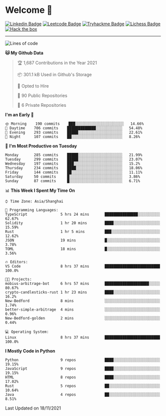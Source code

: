 # Welcome 👋

[![Linkedin Badge](https://img.shields.io/badge/-PedroTorres-blue?style=flat-square&logo=Linkedin&logoColor=white&link=https://www.linkedin.com/in/PedroTorres/)](https://www.linkedin.com/in/pedro-torres-cruz/)
[![Leetcode Badge](https://img.shields.io/badge/profile-leetcode-green)](https://leetcode.com/corfucinas/)
[![Tryhackme Badge](https://img.shields.io/badge/profile-tryhackme-blue)](https://tryhackme.com/p/Corfucinas/)
[![Lichess Badge](https://img.shields.io/badge/challenge_me-lichess-yellow)](https://lichess.org/@/Corfucinas)
[![Hack the box](https://img.shields.io/badge/hack_the_box-profile-red)](https://www.hackthebox.eu/profile/375826)

---

<!--START_SECTION:waka-->
![Lines of code](https://img.shields.io/badge/From%20Hello%20World%20I%27ve%20Written-1.6%20million%20lines%20of%20code-blue)

**🐱 My Github Data** 

> 🏆 1,687 Contributions in the Year 2021
 > 
> 📦 301.1 kB Used in Github's Storage 
 > 
> 💼 Opted to Hire
 > 
> 📜 90 Public Repositories 
 > 
> 🔑 6 Private Repositories  
 > 
**I'm an Early 🐤** 

```text
🌞 Morning    190 commits    ███░░░░░░░░░░░░░░░░░░░░░░   14.66% 
🌆 Daytime    706 commits    █████████████░░░░░░░░░░░░   54.48% 
🌃 Evening    293 commits    █████░░░░░░░░░░░░░░░░░░░░   22.61% 
🌙 Night      107 commits    ██░░░░░░░░░░░░░░░░░░░░░░░   8.26%

```
📅 **I'm Most Productive on Tuesday** 

```text
Monday       285 commits    █████░░░░░░░░░░░░░░░░░░░░   21.99% 
Tuesday      299 commits    █████░░░░░░░░░░░░░░░░░░░░   23.07% 
Wednesday    197 commits    ███░░░░░░░░░░░░░░░░░░░░░░   15.2% 
Thursday     234 commits    ████░░░░░░░░░░░░░░░░░░░░░   18.06% 
Friday       144 commits    ██░░░░░░░░░░░░░░░░░░░░░░░   11.11% 
Saturday     50 commits     █░░░░░░░░░░░░░░░░░░░░░░░░   3.86% 
Sunday       87 commits     █░░░░░░░░░░░░░░░░░░░░░░░░   6.71%

```


📊 **This Week I Spent My Time On** 

```text
⌚︎ Time Zone: Asia/Shanghai

💬 Programming Languages: 
TypeScript               5 hrs 24 mins       ███████████████░░░░░░░░░░   62.67% 
Solidity                 1 hr 20 mins        ████░░░░░░░░░░░░░░░░░░░░░   15.59% 
Rust                     1 hr 5 mins         ███░░░░░░░░░░░░░░░░░░░░░░   12.62% 
JSON                     19 mins             █░░░░░░░░░░░░░░░░░░░░░░░░   3.78% 
TOML                     18 mins             █░░░░░░░░░░░░░░░░░░░░░░░░   3.56%

🔥 Editors: 
VS Code                  8 hrs 37 mins       █████████████████████████   100.0%

🐱‍💻 Projects: 
mobius-arbitrage-bot     6 hrs 57 mins       ████████████████████░░░░░   80.67% 
crypto-candlesticks-rust 1 hr 23 mins        ████░░░░░░░░░░░░░░░░░░░░░   16.2% 
New-Bedford              8 mins              ░░░░░░░░░░░░░░░░░░░░░░░░░   1.74% 
better-simple-arbitrage  4 mins              ░░░░░░░░░░░░░░░░░░░░░░░░░   0.96% 
New-Bedford-golden       2 mins              ░░░░░░░░░░░░░░░░░░░░░░░░░   0.44%

💻 Operating System: 
Linux                    8 hrs 37 mins       █████████████████████████   100.0%

```

**I Mostly Code in Python** 

```text
Python                   9 repos             ████░░░░░░░░░░░░░░░░░░░░░   19.15% 
JavaScript               9 repos             ████░░░░░░░░░░░░░░░░░░░░░   19.15% 
HTML                     8 repos             ████░░░░░░░░░░░░░░░░░░░░░   17.02% 
Rust                     5 repos             ██░░░░░░░░░░░░░░░░░░░░░░░   10.64% 
Java                     4 repos             ██░░░░░░░░░░░░░░░░░░░░░░░   8.51%

```



 Last Updated on 18/11/2021
<!--END_SECTION:waka-->
